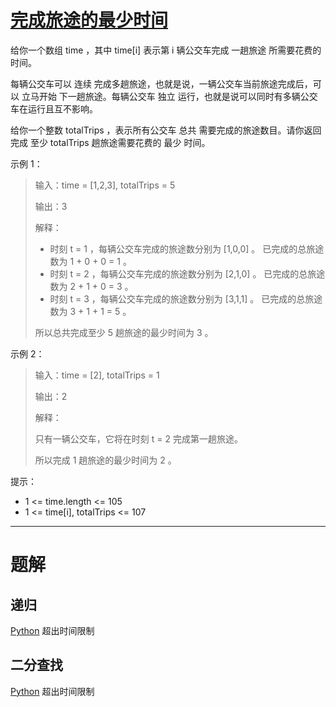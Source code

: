 #  [完成旅途的最少时间]()

给你一个数组 time ，其中 time[i] 表示第 i 辆公交车完成 一趟旅途 所需要花费的时间。

每辆公交车可以 连续 完成多趟旅途，也就是说，一辆公交车当前旅途完成后，可以 立马开始 下一趟旅途。每辆公交车 独立 运行，也就是说可以同时有多辆公交车在运行且互不影响。

给你一个整数 totalTrips ，表示所有公交车 总共 需要完成的旅途数目。请你返回完成 至少 totalTrips 趟旅途需要花费的 最少 时间。

 

示例 1：

> 输入：time = [1,2,3], totalTrips = 5
> 
> 输出：3
> 
> 解释：
> - 时刻 t = 1 ，每辆公交车完成的旅途数分别为 [1,0,0] 。
>   已完成的总旅途数为 1 + 0 + 0 = 1 。
> - 时刻 t = 2 ，每辆公交车完成的旅途数分别为 [2,1,0] 。
>   已完成的总旅途数为 2 + 1 + 0 = 3 。
> - 时刻 t = 3 ，每辆公交车完成的旅途数分别为 [3,1,1] 。
>   已完成的总旅途数为 3 + 1 + 1 = 5 。
> 
> 所以总共完成至少 5 趟旅途的最少时间为 3 。

示例 2：

> 输入：time = [2], totalTrips = 1
> 
> 输出：2
> 
> 解释：
> 
> 只有一辆公交车，它将在时刻 t = 2 完成第一趟旅途。
> 
> 所以完成 1 趟旅途的最少时间为 2 。
 

提示：

- 1 <= time.length <= 105
- 1 <= time[i], totalTrips <= 107

---

#  题解

## 递归

[Python](2187.py) 超出时间限制

## 二分查找

[Python](2187_2.py) 超出时间限制